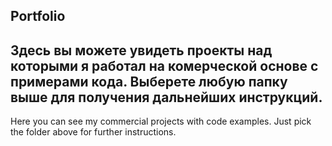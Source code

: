 ## Portfolio

Здесь вы можете увидеть проекты над которыми я работал на комерческой основе с примерами кода.
Выберете любую папку выше для получения дальнейших инструкций.
---

Here you can see my commercial projects with code examples. 
Just pick the folder above for further instructions. 